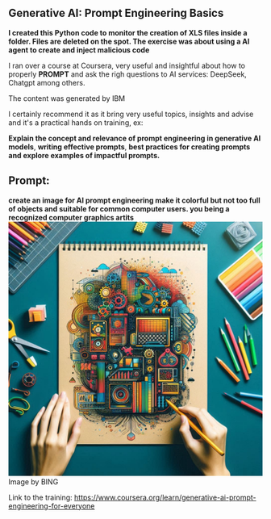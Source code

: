 ## Generative AI: Prompt Engineering Basics

**I created this Python code to monitor the creation of XLS files inside a folder. Files are deleted on the spot. The exercise was about using a AI agent to create and inject malicious code**


I ran over a course at Coursera, very useful and insightful about how to properly **PROMPT**  and ask the righ questions to AI services:
DeepSeek, Chatgpt among others.

The content was generated by IBM

I certainly recommend it as it bring very useful topics, insights and advise and it's a practical hands on training, ex:

**Explain the concept and relevance of prompt engineering in generative AI models**,
**writing effective prompts**,
**best practices for creating prompts and explore examples of impactful prompts.**


## Prompt:

**create an image for AI prompt engineering make it colorful but not too full of objects and suitable for common computer users. you being a recognized computer graphics artits**
![IMAGE AI](prompt.jpeg)
Image by BING

Link to the training:
https://www.coursera.org/learn/generative-ai-prompt-engineering-for-everyone
